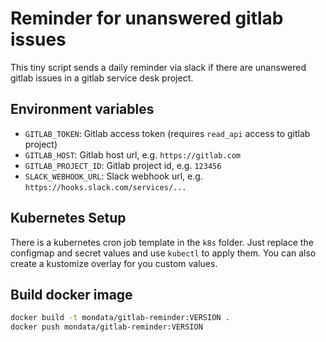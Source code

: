 # Reminder for unanswered gitlab issues

This tiny script sends a daily reminder via slack if there are unanswered gitlab issues in a gitlab service desk project.

## Environment variables

- `GITLAB_TOKEN`: Gitlab access token (requires `read_api` access to gitlab project)
- `GITLAB_HOST`: Gitlab host url, e.g. `https://gitlab.com`
- `GITLAB_PROJECT_ID`: Gitlab project id, e.g. `123456`
- `SLACK_WEBHOOK_URL`: Slack webhook url, e.g. `https://hooks.slack.com/services/...`

## Kubernetes Setup

There is a kubernetes cron job template in the `k8s` folder.
Just replace the configmap and secret values and use `kubectl` to apply them.
You can also create a kustomize overlay for you custom values.

## Build docker image

```bash
docker build -t mondata/gitlab-reminder:VERSION .
docker push mondata/gitlab-reminder:VERSION
```